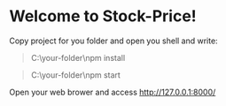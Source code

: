 # Welcome to Stock-Price!
Copy project for you folder and open you shell and write:

> C:\your-folder\npm install

> C:\your-folder\npm start

Open your web brower and access http://127.0.0.1:8000/
